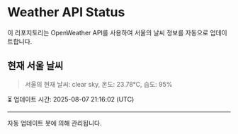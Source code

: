 
# Weather API Status

이 리포지토리는 OpenWeather API를 사용하여 서울의 날씨 정보를 자동으로 업데이트합니다.

## 현재 서울 날씨
> 서울의 현재 날씨: clear sky, 온도: 23.78°C, 습도: 95%

⏳ 업데이트 시간: 2025-08-07 21:16:02 (UTC)

---
자동 업데이트 봇에 의해 관리됩니다.
